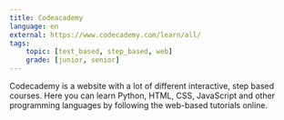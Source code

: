 ```yaml
---
title: Codeacademy
language: en
external: https://www.codecademy.com/learn/all/
tags:
    topic: [text_based, step_based, web]
    grade: [junior, senior]
---
```


Codecademy is a website with a lot of different interactive, step based courses.
Here you can learn Python, HTML, CSS, JavaScript and other programming languages
by following the web-based tutorials online.
